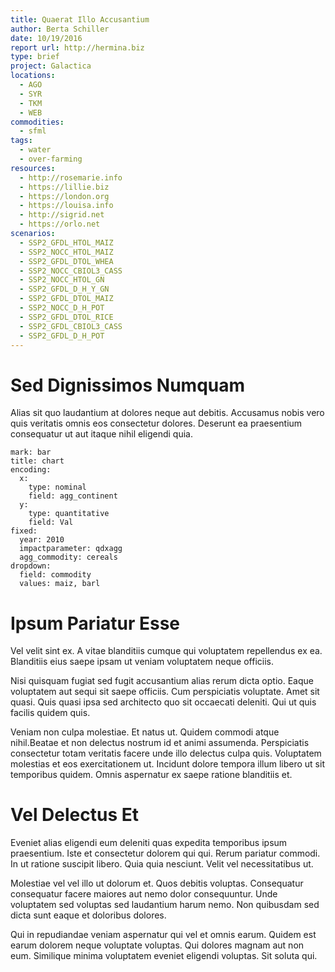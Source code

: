 ```yaml
---
title: Quaerat Illo Accusantium
author: Berta Schiller
date: 10/19/2016
report url: http://hermina.biz
type: brief
project: Galactica
locations:
  - AGO
  - SYR
  - TKM
  - WEB
commodities:
  - sfml
tags:
  - water
  - over-farming
resources:
  - http://rosemarie.info
  - https://lillie.biz
  - https://london.org
  - https://louisa.info
  - http://sigrid.net
  - https://orlo.net
scenarios:
  - SSP2_GFDL_HTOL_MAIZ
  - SSP2_NOCC_HTOL_MAIZ
  - SSP2_GFDL_DTOL_WHEA
  - SSP2_NOCC_CBIOL3_CASS
  - SSP2_NOCC_HTOL_GN
  - SSP2_GFDL_D_H_Y_GN
  - SSP2_GFDL_DTOL_MAIZ
  - SSP2_NOCC_D_H_POT
  - SSP2_GFDL_DTOL_RICE
  - SSP2_GFDL_CBIOL3_CASS
  - SSP2_GFDL_D_H_POT
---
```

# Sed Dignissimos Numquam
Alias sit quo laudantium at dolores neque aut debitis. Accusamus nobis vero quis veritatis omnis eos consectetur dolores. Deserunt ea praesentium consequatur ut aut itaque nihil eligendi quia.

```vis
mark: bar
title: chart
encoding:
  x:
    type: nominal
    field: agg_continent
  y:
    type: quantitative
    field: Val
fixed:
  year: 2010
  impactparameter: qdxagg
  agg_commodity: cereals
dropdown:
  field: commodity
  values: maiz, barl
```

# Ipsum Pariatur Esse
Vel velit sint ex. A vitae blanditiis cumque qui voluptatem repellendus ex ea. Blanditiis eius saepe ipsam ut veniam voluptatem neque officiis.
 Nisi quisquam fugiat sed fugit accusantium alias rerum dicta optio. Eaque voluptatem aut sequi sit saepe officiis. Cum perspiciatis voluptate. Amet sit quasi. Quis quasi ipsa sed architecto quo sit occaecati deleniti. Qui ut quis facilis quidem quis.
 Veniam non culpa molestiae. Et natus ut. Quidem commodi atque nihil.Beatae et non delectus nostrum id et animi assumenda. Perspiciatis consectetur totam veritatis facere unde illo delectus culpa quis. Voluptatem molestias et eos exercitationem ut. Incidunt dolore tempora illum libero ut sit temporibus quidem. Omnis aspernatur ex saepe ratione blanditiis et.

# Vel Delectus Et
Eveniet alias eligendi eum deleniti quas expedita temporibus ipsum praesentium. Iste et consectetur dolorem qui qui. Rerum pariatur commodi. In ut ratione suscipit libero. Quia quia nesciunt. Velit vel necessitatibus ut.
 Molestiae vel vel illo ut dolorum et. Quos debitis voluptas. Consequatur consequatur facere maiores aut nemo dolor consequuntur. Unde voluptatem sed voluptas sed laudantium harum nemo. Non quibusdam sed dicta sunt eaque et doloribus dolores.
 Qui in repudiandae veniam aspernatur qui vel et omnis earum. Quidem est earum dolorem neque voluptate voluptas. Qui dolores magnam aut non eum. Similique minima voluptatem eveniet eligendi voluptas. Sit soluta qui.
